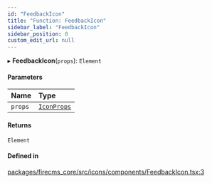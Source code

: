 ```yaml
---
id: "FeedbackIcon"
title: "Function: FeedbackIcon"
sidebar_label: "FeedbackIcon"
sidebar_position: 0
custom_edit_url: null
---
```


▸ **FeedbackIcon**(`props`): `Element`

#### Parameters

| Name | Type |
| :------ | :------ |
| `props` | [`IconProps`](../types/IconProps.md) |

#### Returns

`Element`

#### Defined in

[packages/firecms_core/src/icons/components/FeedbackIcon.tsx:3](https://github.com/FireCMSco/firecms/blob/d45f3739/packages/firecms_core/src/icons/components/FeedbackIcon.tsx#L3)
